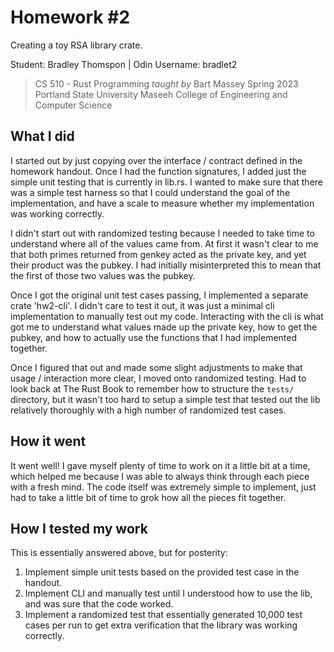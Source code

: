 # Homework #2

Creating a toy RSA library crate.

Student: Bradley Thomspon | Odin Username: bradlet2

> CS 510 - Rust Programming _taught by_ Bart Massey
> Spring 2023
> Portland State University
> Maseeh College of Engineering and Computer Science

## What I did

I started out by just copying over the interface / contract defined in the homework handout.
Once I had the function signatures, I added just the simple unit testing that is currently
in lib.rs. I wanted to make sure that there was a simple test harness so that I could
understand the goal of the implementation, and have a scale to measure whether my
implementation was working correctly.

I didn't start out with randomized testing because I needed to take time to understand where
all of the values came from. At first it wasn't clear to me that both primes returned from
genkey acted as the private key, and yet their product was the pubkey. I had initially
misinterpreted this to mean that the first of those two values was the pubkey.

Once I got the original unit test cases passing, I implemented a separate crate 'hw2-cli'.
I didn't care to test it out, it was just a minimal cli implementation to manually test out
my code. Interacting with the cli is what got me to understand what values made up the private
key, how to get the pubkey, and how to actually use the functions that I had implemented
together.

Once I figured that out and made some slight adjustments to make that usage / interaction more
clear, I moved onto randomized testing. Had to look back at The Rust Book to remember how to
structure the `tests/` directory, but it wasn't too hard to setup a simple test that tested
out the lib relatively thoroughly with a high number of randomized test cases.

## How it went

It went well! I gave myself plenty of time to work on it a little bit at a time, which helped
me because I was able to always think through each piece with a fresh mind. The code itself
was extremely simple to implement, just had to take a little bit of time to grok how all the
pieces fit together.

## How I tested my work

This is essentially answered above, but for posterity:

1. Implement simple unit tests based on the provided test case in the handout.
2. Implement CLI and manually test until I understood how to use the lib, and was sure that
   the code worked.
3. Implement a randomized test that essentially generated 10,000 test cases per run to get
   extra verification that the library was working correctly.
